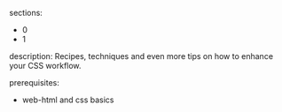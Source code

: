 sections:
  - 0
  - 1

description: Recipes, techniques and even more tips on how to enhance your CSS workflow.

prerequisites:
  - web-html and css basics
